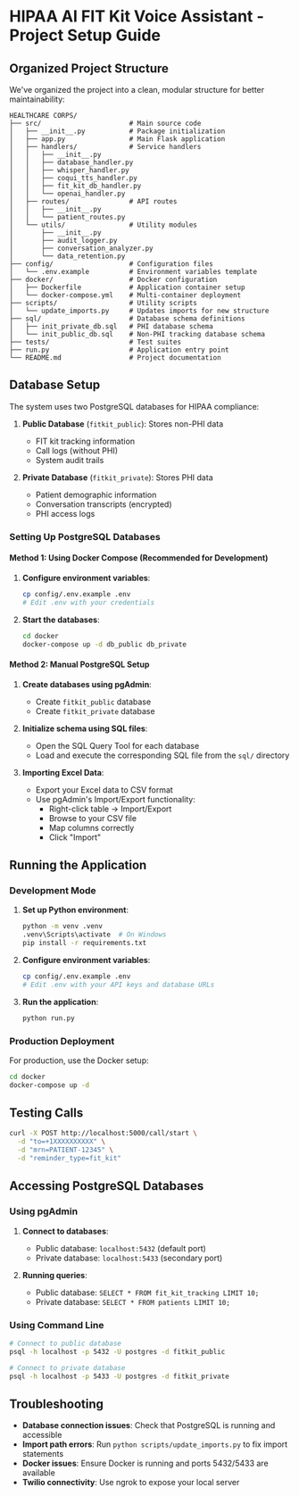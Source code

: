 # HIPAA AI FIT Kit Voice Assistant - Project Setup Guide

## Organized Project Structure

We've organized the project into a clean, modular structure for better maintainability:

```
HEALTHCARE CORPS/
├── src/                      # Main source code
│   ├── __init__.py           # Package initialization
│   ├── app.py                # Main Flask application
│   ├── handlers/             # Service handlers
│   │   ├── __init__.py
│   │   ├── database_handler.py
│   │   ├── whisper_handler.py
│   │   ├── coqui_tts_handler.py
│   │   ├── fit_kit_db_handler.py
│   │   └── openai_handler.py
│   ├── routes/               # API routes
│   │   ├── __init__.py
│   │   └── patient_routes.py
│   └── utils/                # Utility modules
│       ├── __init__.py
│       ├── audit_logger.py
│       ├── conversation_analyzer.py
│       └── data_retention.py
├── config/                   # Configuration files
│   └── .env.example          # Environment variables template
├── docker/                   # Docker configuration
│   ├── Dockerfile            # Application container setup
│   └── docker-compose.yml    # Multi-container deployment
├── scripts/                  # Utility scripts
│   └── update_imports.py     # Updates imports for new structure
├── sql/                      # Database schema definitions
│   ├── init_private_db.sql   # PHI database schema
│   └── init_public_db.sql    # Non-PHI tracking database schema
├── tests/                    # Test suites
├── run.py                    # Application entry point
└── README.md                 # Project documentation
```

## Database Setup

The system uses two PostgreSQL databases for HIPAA compliance:

1. **Public Database** (`fitkit_public`): Stores non-PHI data
   - FIT kit tracking information
   - Call logs (without PHI)
   - System audit trails

2. **Private Database** (`fitkit_private`): Stores PHI data
   - Patient demographic information
   - Conversation transcripts (encrypted)
   - PHI access logs

### Setting Up PostgreSQL Databases

#### Method 1: Using Docker Compose (Recommended for Development)

1. **Configure environment variables**:
   ```bash
   cp config/.env.example .env
   # Edit .env with your credentials
   ```

2. **Start the databases**:
   ```bash
   cd docker
   docker-compose up -d db_public db_private
   ```

#### Method 2: Manual PostgreSQL Setup

1. **Create databases using pgAdmin**:
   - Create `fitkit_public` database
   - Create `fitkit_private` database

2. **Initialize schema using SQL files**:
   - Open the SQL Query Tool for each database
   - Load and execute the corresponding SQL file from the `sql/` directory

3. **Importing Excel Data**:
   - Export your Excel data to CSV format
   - Use pgAdmin's Import/Export functionality:
     - Right-click table → Import/Export
     - Browse to your CSV file
     - Map columns correctly
     - Click "Import"

## Running the Application

### Development Mode

1. **Set up Python environment**:
   ```bash
   python -m venv .venv
   .venv\Scripts\activate  # On Windows
   pip install -r requirements.txt
   ```

2. **Configure environment variables**:
   ```bash
   cp config/.env.example .env
   # Edit .env with your API keys and database URLs
   ```

3. **Run the application**:
   ```bash
   python run.py
   ```

### Production Deployment

For production, use the Docker setup:

```bash
cd docker
docker-compose up -d
```

## Testing Calls

```bash
curl -X POST http://localhost:5000/call/start \
  -d "to=+1XXXXXXXXXX" \
  -d "mrn=PATIENT-12345" \
  -d "reminder_type=fit_kit"
```

## Accessing PostgreSQL Databases

### Using pgAdmin

1. **Connect to databases**:
   - Public database: `localhost:5432` (default port)
   - Private database: `localhost:5433` (secondary port)
   
2. **Running queries**:
   - Public database: `SELECT * FROM fit_kit_tracking LIMIT 10;`
   - Private database: `SELECT * FROM patients LIMIT 10;`

### Using Command Line

```bash
# Connect to public database
psql -h localhost -p 5432 -U postgres -d fitkit_public

# Connect to private database
psql -h localhost -p 5433 -U postgres -d fitkit_private
```

## Troubleshooting

- **Database connection issues**: Check that PostgreSQL is running and accessible
- **Import path errors**: Run `python scripts/update_imports.py` to fix import statements
- **Docker issues**: Ensure Docker is running and ports 5432/5433 are available
- **Twilio connectivity**: Use ngrok to expose your local server
